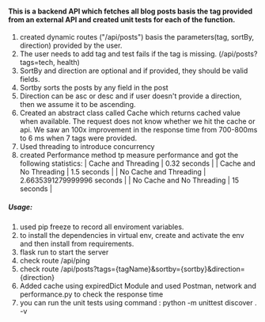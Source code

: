
#### This is a backend API which fetches all blog posts basis the tag provided from an external API and created unit tests for each of the function.

1. created dynamic routes ("/api/posts") basis the parameters(tag, sortBy, direction) provided by the user.
2. The user needs to add tag and test fails if the tag is missing. (/api/posts?tags=tech, health)
3. SortBy and direction are optional and if provided, they should be valid fields.
4. Sortby sorts the posts by any field in the post
5. Direction can be asc or desc and if user doesn't provide a direction, then we assume it to be ascending.
6. Created an abstract class called Cache which returns cached value when available. The request does not know whether we hit the cache or api. We saw an 100x improvement in the response time from 700-800ms to 6 ms when 7 tags were provided.
7. Used threading to introduce concurrency
8. created Performance method tp measure performance and got the following statistics:
        | Cache and Threading | 0.32 seconds |
        | Cache and No Threading | 1.5 seconds |
        | No Cache and Threading |  2.6635391279999996 seconds |
        | No Cache and No Threading | 15 seconds |


##### Usage:
1. used pip freeze to record all enviroment variables.
2. to install the dependencies in virtual env, create and activate the env and then install from requirements.
3. flask run to start the server
4. check route /api/ping
5. check route /api/posts?tags={tagName}&sortby={sortby}&direction={direction}
6. Added cache using expiredDict Module and used Postman, network and performance.py to check the response time
7. you can run the unit tests using command : python -m unittest discover . -v
